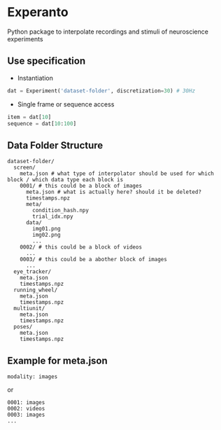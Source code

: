 # Experanto
Python package to interpolate recordings and stimuli of neuroscience experiments 

## Use specification
- Instantiation
```python
dat = Experiment('dataset-folder', discretization=30) # 30Hz
```

- Single frame or sequence access
```python
item = dat[10]
sequence = dat[10:100]
```


## Data Folder Structure

```
dataset-folder/
  screen/
    meta.json # what type of interpolator should be used for which block / which data type each block is
    0001/ # this could be a block of images
      meta.json # what is actually here? should it be deleted?
      timestamps.npz
      meta/
        condition_hash.npy
        trial_idx.npy
      data/
        img01.png
        img02.png
        ...
    0002/ # this could be a block of videos
      ...
    0003/ # this could be a abother block of images 
      ...
  eye_tracker/
    meta.json
    timestamps.npz
  running_wheel/
    meta.json
    timestamps.npz
  multiunit/
    meta.json
    timestamps.npz
  poses/
    meta.json
    timestamps.npz
```

## Example for meta.json

```
modality: images
```
or 
```
0001: images
0002: videos
0003: images
...
```
